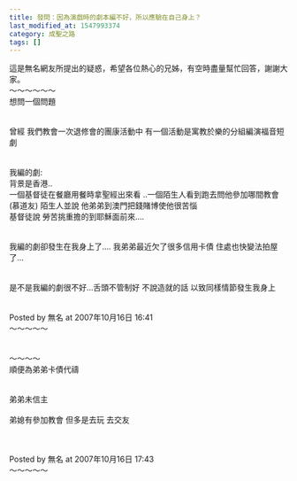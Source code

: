 ```yaml
---
title: 發問：因為演戲時的劇本編不好，所以應驗在自己身上？
last_modified_at: 1547993374
category: 成聖之路
tags: []
---
```


這是無名網友所提出的疑惑，希望各位熱心的兄姊，有空時盡量幫忙回答，謝謝大家。<br><!--more-->～～～～～～<br>想問一個問題<br><br><br>曾經 我們教會一次退修會的團康活動中 有一個活動是寓教於樂的分組編演福音短劇<br><br><br>我編的劇: <br>背景是香港..<br>一個基督徒在餐廳用餐時拿聖經出來看 ..一個陌生人看到跑去問他參加哪間教會(慕道友) 陌生人並說 他弟弟到澳門把錢賭博使他很苦惱 <br>基督徒說 勞苦挑重擔的到耶穌面前來.... <br><br><br>我編的劇卻發生在我身上了.... 我弟弟最近欠了很多信用卡債 住處也快變法拍屋了... <br><br><br>是不是我編的劇很不好...舌頭不管制好 不說造就的話 以致同樣情節發生我身上<br><br><br>Posted by 無名 at 2007年10月16日 16:41 <br>～～～～～<br><br><br>～～～～<br>順便為弟弟卡債代禱<br><br><br>弟弟未信主 <br><br>弟媳有參加教會 但多是去玩 去交友<br><br><br><br>Posted by 無名 at 2007年10月16日 17:43 <br>～～～～～<br><br>
